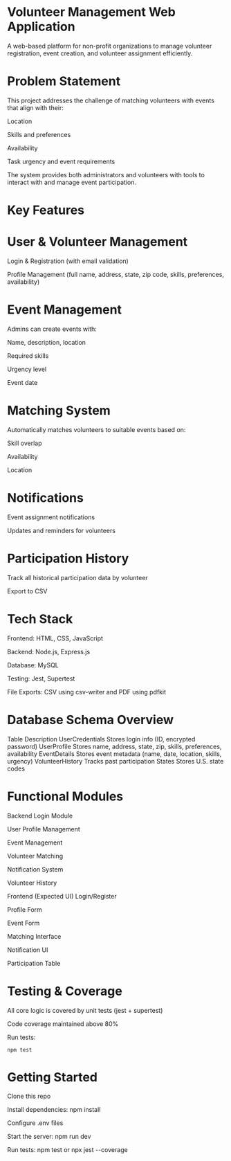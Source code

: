 # Volunteer Management Web Application
A web-based platform for non-profit organizations to manage volunteer registration, event creation, and volunteer assignment efficiently.

# Problem Statement
This project addresses the challenge of matching volunteers with events that align with their:

Location

Skills and preferences

Availability

Task urgency and event requirements

The system provides both administrators and volunteers with tools to interact with and manage event participation.

# Key Features
# User & Volunteer Management
Login & Registration (with email validation)

Profile Management (full name, address, state, zip code, skills, preferences, availability)

# Event Management
Admins can create events with:

Name, description, location

Required skills

Urgency level

Event date

# Matching System
Automatically matches volunteers to suitable events based on:

Skill overlap

Availability

Location

# Notifications
Event assignment notifications

Updates and reminders for volunteers

# Participation History
Track all historical participation data by volunteer

Export to CSV

# Tech Stack
Frontend:  HTML, CSS, JavaScript

Backend: Node.js, Express.js

Database: MySQL

Testing: Jest, Supertest

File Exports: CSV using csv-writer and PDF using pdfkit

#  Database Schema Overview

Table	Description
UserCredentials	Stores login info (ID, encrypted password)
UserProfile	Stores name, address, state, zip, skills, preferences, availability
EventDetails	Stores event metadata (name, date, location, skills, urgency)
VolunteerHistory	Tracks past participation
States	Stores U.S. state codes

# Functional Modules
Backend
Login Module

User Profile Management

Event Management

Volunteer Matching

Notification System

Volunteer History

Frontend (Expected UI)
Login/Register

Profile Form

Event Form

Matching Interface

Notification UI

Participation Table

#  Testing & Coverage
All core logic is covered by unit tests (jest + supertest)

Code coverage maintained above 80%

Run tests:

```
npm test
```

#  Getting Started
Clone this repo

Install dependencies: npm install

Configure .env files

Start the server: npm run dev

Run tests: npm test or npx jest --coverage
